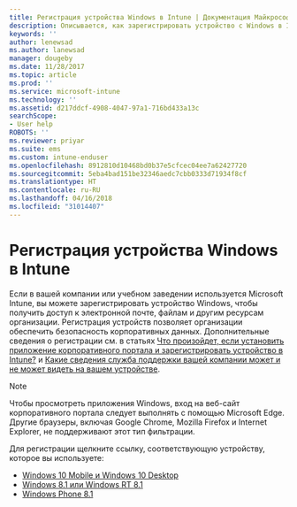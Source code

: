 ```yaml
---
title: Регистрация устройства Windows в Intune | Документация Майкрософт
description: Описывается, как зарегистрировать устройство с Windows в Intune.
keywords: ''
author: lenewsad
ms.author: lanewsad
manager: dougeby
ms.date: 11/28/2017
ms.topic: article
ms.prod: ''
ms.service: microsoft-intune
ms.technology: ''
ms.assetid: d217ddcf-4908-4047-97a1-716bd433a13c
searchScope:
- User help
ROBOTS: ''
ms.reviewer: priyar
ms.suite: ems
ms.custom: intune-enduser
ms.openlocfilehash: 8912810d10468bd0b37e5cfcec04ee7a62427720
ms.sourcegitcommit: 5eba4bad151be32346aedc7cbb0333d71934f8cf
ms.translationtype: HT
ms.contentlocale: ru-RU
ms.lasthandoff: 04/16/2018
ms.locfileid: "31014407"
---
```

# <a name="enroll-your-windows-device-in-intune"></a>Регистрация устройства Windows в Intune

Если в вашей компании или учебном заведении используется Microsoft Intune, вы можете зарегистрировать устройство Windows, чтобы получить доступ к электронной почте, файлам и другим ресурсам организации. Регистрация устройств позволяет организации обеспечить безопасность корпоративных данных. Дополнительные сведения о регистрации см. в статьях [Что произойдет, если установить приложение корпоративного портала и зарегистрировать устройство в Intune?](what-happens-if-you-install-the-company-portal-app-and-enroll-your-device-in-intune-windows.md) и [Какие сведения служба поддержки вашей компании может и не может видеть на вашем устройстве](what-info-can-your-company-see-when-you-enroll-your-device-in-intune.md).

> [!NOTE]
> Чтобы просмотреть приложения Windows, вход на веб-сайт корпоративного портала следует выполнять с помощью Microsoft Edge. Другие браузеры, включая Google Chrome, Mozilla Firefox и Internet Explorer, не поддерживают этот тип фильтрации.


Для регистрации щелкните ссылку, соответствующую устройству, которое вы используете:

-  [Windows 10 Mobile и Windows 10 Desktop](enroll-your-w10-phone-or-w10-pc-windows.md)
-  [Windows 8.1 или Windows RT 8.1](enroll-your-w81-or-rt81-windows.md)
-  [Windows Phone 8.1](enroll-your-wp81-windows.md)
